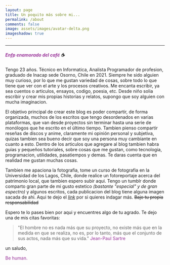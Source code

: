 ```yaml
---
layout: page
title: Un poquito más sobre mi... 
permalink: /about
comments: false
image: assets/images/avatar-delta.png
imageshadow: true
---
```


---
##### <span style="color:#993399">Enfp enamorado del café </span><span >&#9749;</span>
Tengo 23 años. Técnico en Informatica, Analista Programador de profesion, graduado de Inacap sede Osorno, Chile en 2021. Siempre he sido alguien muy curioso, por lo que me gustan variedad de cosas, sobre todo lo que tiene que ver con el arte y los procesos creativos. Me encanta escribir, ya sea cuentos o articulos, ensayos, codigo, poesia, etc. Desde niño solia escribir y crear mis propias historias y relatos, supongo que soy alguien con mucha imaginacion.

El objetivo principal de crear este blog es poder compartir, de forma organizada, muchos de los escritos que tengo desordenados en varias plataformas, que van desde proyectos sin terminar hasta una serie de monólogos que he escrito en el último tiempo. Tambien pienso compartir reseñas de discos y anime, claramente mi opinión personal y subjetiva, quizas tambien sea bueno decir que soy una persona muy cambiante en cuanto a esto. Dentro de los articulos que agregare al blog tambien habra guias y pequeños tutoriales, sobre cosas que me gustan, como tecnologia, programacion, utilidades, pasatiempos y demas. Te daras cuenta que en realidad me gustan muchas cosas.

Tambien me apaciona la fotografia, tome un curso de fotografia en la Universidad de los Lagos, Chile, donde realice un fotoreportaje acerca del patrimonio local, que tambien espero subir aqui. Tengo un tumblr donde comparto gran parte de mi gusto estetico *(bastante "especial" y de gran espectro)* y algunos escritos, cada publicacion del blog tiene alguna imagen sacada de ahi. Aqui te dejo el <span style="color:#993399"><a target="_blank" href="https://a-whitesky.tumblr.com">*link*</a></span> por si quieres indagar más. ~~Bajo tu propia responsabilidad~~

Espero te lo pases bien por aqui y encuentres algo de tu agrado. Te dejo una de mis citas favoritas:

> "El hombre no es nada más que su proyecto, no existe más que en la medida en que se realiza, no es, por lo tanto, más que el conjunto de sus actos, nada más que su vida." <span style="color:#993399">Jean-Paul Sartre</span>

un saludo,

<span style="color:#993399">Be human.</span>
<!-- 
<a target="_blank" href="https://bootstrapstarter.com/jekyll-theme-memoirs/" class="btn btn-dark"> Descarga una copia de mi cv! &rarr;</a>
-->

